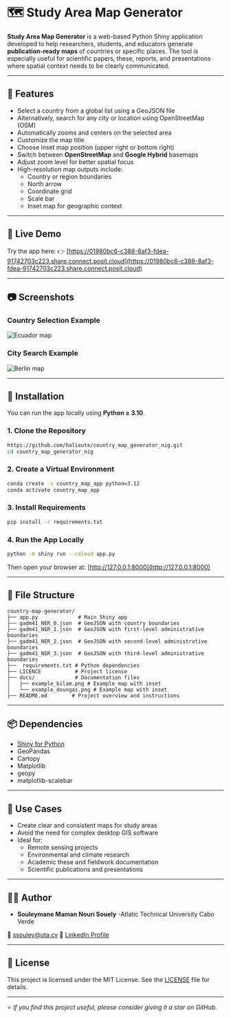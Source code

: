 # 🗺️ Study Area Map Generator

**Study Area Map Generator** is a web-based Python Shiny application developed to help researchers, students, and educators generate **publication-ready maps** of countries or specific places. The tool is especially useful for scientific papers, these, reports, and presentations where spatial context needs to be clearly communicated.

---

## 🧭 Features

- Select a country from a global list using a GeoJSON file
- Alternatively, search for any city or location using OpenStreetMap (OSM)
- Automatically zooms and centers on the selected area
- Customize the map title
- Choose inset map position (upper right or bottom right)
- Switch between **OpenStreetMap** and **Google Hybrid** basemaps
- Adjust zoom level for better spatial focus
- High-resolution map outputs include:
  - Country or region boundaries
  - North arrow
  - Coordinate grid
  - Scale bar
  - Inset map for geographic context

---

## 🚀 Live Demo

Try the app here:
👉 [https://01980bc6-c388-8af3-fdea-91742703c223.share.connect.posit.cloud](https://01980bc6-c388-8af3-fdea-91742703c223.share.connect.posit.cloud)


---

## 📷 Screenshots

### Country Selection Example
![Ecuador map]()

### City Search Example
![Berlin map]()

---

## 🔧 Installation

You can run the app locally using **Python ≥ 3.10**.

### 1. Clone the Repository

```bash
https://github.com/halieute/country_map_generator_nig.git
cd country_map_generator_nig
```

### 2. Create a Virtual Environment

```bash
conda create -n country_map_app python=3.12
conda activate country_map_app
```

### 3. Install Requirements

```bash
pip install -r requirements.txt
```

### 4. Run the App Locally

```bash
python -m shiny run --reload app.py
```

Then open your browser at:
[http://127.0.0.1:8000](http://127.0.0.1:8000)

---

## 📁 File Structure

```
country-map-generator/
├── app.py             # Main Shiny app
├── gadm41_NER_0.json  # GeoJSON with country boundaries
├── gadm41_NER_1.json  # GeoJSON with first-level administrative boundaries
├── gadm41_NER_2.json  # GeoJSON with second-level administrative boundaries
├── gadm41_NER_3.json  # GeoJSON with third-level administrative boundaries
├──  requirements.txt # Python dependencies
├── LICENCE           # Project license                
├── docs/             # Documentation files
│   ├── example_bilam.png # Example map with inset
│   └── example_doungas.png # Example map with inset
├── README.md        # Project overview and instructions
```

---

## 📦 Dependencies

- [Shiny for Python](https://shiny.posit.co/py/)
- GeoPandas
- Cartopy
- Matplotlib
- geopy
- matplotlib-scalebar

---

## 🧠 Use Cases

- Create clear and consistent maps for study areas
- Avoid the need for complex desktop GIS software
- Ideal for:
  - Remote sensing projects
  - Environmental and climate research
  - Academic these and fieldwork documentation
  - Scientific publications and presentations

---

## 👨‍💻 Author

- **Souleymane Maman Nouri Souely** -Atlatic Technical University Cabo Verde

📧 ssouley@uta.cv
🔗 [LinkedIn Profile](www.linkedin.com/in/souleymanemamannourisouley)

---

## 📄 License

This project is licensed under the MIT License. See the [LICENSE](LICENSE) file for details.

---

⭐️ *If you find this project useful, please consider giving it a star on GitHub.*
